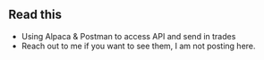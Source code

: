 ## Read this  

- Using Alpaca & Postman to access API and send in trades 
- Reach out to me if you want to see them, I am not posting here. 
